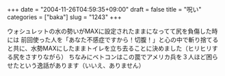 +++
date = "2004-11-26T04:59:35+09:00"
draft = false
title = "呪い"
categories = ["baka"]
slug = "1243"
+++

ウォシュレットの水の勢いがMAXに設定されたままになってて尻を負傷した時には
前回使った人を「あなた不感症ですから！切腹！」と心の中で斬り捨てると共に、水勢MAXにしたままトイレを立ち去ることに決めました（ヒリヒリする尻をさすりながら）
ちなみにベトコンはこの罠でアメリカ兵を３人ほど困らせたという逸話があります（いいえ、ありません）
